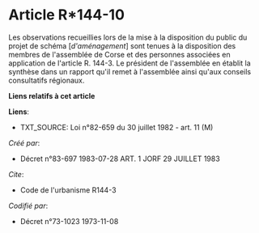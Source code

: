 # Article R*144-10

Les observations recueillies lors de la mise à la disposition du public du projet de schéma [*d'aménagement*] sont tenues à
la disposition des membres de l'assemblée de Corse et des personnes associées en application de l'article R. 144-3. Le
président de l'assemblée en établit la synthèse dans un rapport qu'il remet à l'assemblée ainsi qu'aux conseils consultatifs
régionaux.

**Liens relatifs à cet article**

**Liens**:

  - TXT_SOURCE: Loi n°82-659 du 30 juillet 1982 - art. 11 (M)

_Créé par_:

  - Décret n°83-697 1983-07-28 ART. 1 JORF 29 JUILLET 1983

_Cite_:

  - Code de l'urbanisme R144-3

_Codifié par_:

  - Décret n°73-1023 1973-11-08
